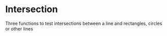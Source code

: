 # Intersection
Three functions to test intersections between a line and rectangles, circles or other lines
